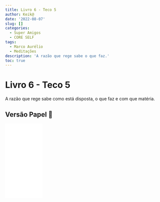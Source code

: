 ```yaml
---
title: Livro 6 - Teco 5
author: Keik@
date: '2022-08-07'
slug: []
categories:
  - Super Amigos
  - CORE SELF
tags:
  - Marco Aurélio
  - Meditações
description: 'A razão que rege sabe o que faz.'
toc: true
---
```


# Livro 6 - Teco 5

A razão que rege sabe como está disposta, o que faz e com que matéria.

## Versão Papel :book:
<iframe style="width:120px;height:240px;" marginwidth="0" marginheight="0" scrolling="no" frameborder="0" src="//ws-na.amazon-adsystem.com/widgets/q?ServiceVersion=20070822&OneJS=1&Operation=GetAdHtml&MarketPlace=BR&source=ss&ref=as_ss_li_til&ad_type=product_link&tracking_id=mundodekeika-20&language=pt_BR&marketplace=amazon&region=BR&placement=B092FVY4BB&asins=B092FVY4BB&linkId=37c5ec14221f61f811029aa88b520891&show_border=true&link_opens_in_new_window=true"></iframe>
